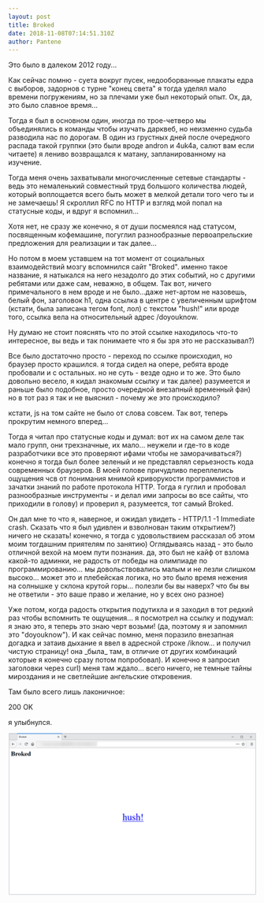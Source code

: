 ```yaml
---
layout: post
title: Broked
date: 2018-11-08T07:14:51.310Z
author: Pantene
---
```

Это было в далеком 2012 году...



Как сейчас помню - суета вокруг пусек, недооборванные плакаты едра с выборов, задорнов с турне "конец света" я тогда уделял мало времени погружениям, но за плечами уже был некоторый опыт. Ох, да, это было славное время...



Тогда я был в основном один, иногда по трое-четверо мы объединялись в команды чтобы изучать дарквеб, но неизменно судьба разводила нас по дорогам. В один из грустных дней после очередного распада такой группки (это были вроде andron и 4uk4a, салют вам если читаете) я лениво возвращался к матану, запланированному на изучение. 



Тогда меня очень захватывали многочисленные сетевые стандарты - ведь это немаленький совместный труд большого количества людей, который воплощается всего быть может в мелкой детали того чего ты и не замечаешь! Я скроллил RFC по HTTP и взгляд мой попал на статусные коды, и вдруг я вспомнил...



Хотя нет, не сразу же конечно, я от души посмеялся над статусом, посвященным кофемашине, погуглил разнообразные первоапрельские предложения для реализации и так далее...



Но потом в моем уставшем на тот момент от социальных взаимодействий мозгу вспомнился сайт "Broked". именно такое название, я натыкался на него незадолго до этих событий, но с другими ребятами или даже сам, неважно, в общем. Так вот, ничего примечального в нем вроде и не было...даже нет-артом не назовешь, белый фон, заголовок h1, одна ссылка в центре с увеличенным шрифтом (кстати, была записана тегом font, лол) с текстом "hush!" или вроде того, ссылка вела на относительный адрес /doyouknow.





Ну думаю не стоит пояснять что по этой ссылке находилось что-то интересное, вы ведь и так понимаете что я бы зря это не рассказывал?)

Все было достаточно просто - переход по ссылке происходил, но браузер просто крашился. я тогда сидел на опере, ребята вроде пробовали и с остальных. но не суть - везде одно и то же. Это было довольно весело, я кидал знакомым ссылку и так далее) разумеется и раньше было подобное, просто очередной внезапный временный фан) но в тот раз я так и не выяснил - почему же это происходило?

кстати, js на том сайте не было от слова совсем. Так вот, теперь прокрутим немного вперед...

Тогда я читал про статусные коды и думал: вот их на самом деле так мало групп, они трехзначные, их мало... неужели и где-то в коде разработчики все это проверяют ифами чтобы не заморачиваться?) конечно я тогда был более зеленый и не представлял серьезность кода современных браузеров. В моей голове причудливо переплелись ощущения чсв от понимания мнимой криворукости программистов и зачатки знаний по работе протокола HTTP. Тогда я гуглил и пробовал разнообразные инструменты - и делал ими запросы во все сайты, что приходили в голову) и проверил я, разумеется, тот самый Broked.

Он дал мне то что я, наверное, и ожидал увидеть - HTTP/1.1 -1 Immediate crash. Сказать что я был удивлен и взволнован таким открытием?) ничего не сказать! конечно, я тогда с удовольствием рассказал об этом моим тогдашним приятелям по занятию) Оглядываясь назад - это было отличной вехой на моем пути познания. да, это был не кайф от взлома какой-то админки, не радость от победы на олимпиаде по программированию... мы довольствовались малым и не лезли слишком высоко... может это и плебейская логика, но это было время нежения на солнышке у склона крутой горы... полезли бы вы наверх? что бы вы не ответили - это ваше право и желание, но у всех оно разное)



Уже потом, когда радость открытия подутихла и я заходил в тот редкий раз чтобы вспомнить те ощущения... я посмотрел на ссылку и подумал: я знаю это, я теперь это знаю черт возьми! (да, поэтому я и запомнил это "doyouknow"). И как сейчас помню, меня поразило внезапная догадка и затаив дыхание я ввел в адресной строке /iknow... и получил чистую страницу! она \_была\_ там, в отличие от других комбинаций которые я конечно сразу потом попробовал). И конечно я запросил заголовки через curl) меня там ждало... всего ничего, не темные тайны мироздания и не светлейшие ангельские откровения.

Там было всего лишь лаконичное:

200 OK

я улыбнулся.

![](/images/cd9aaff2be800af4f2b66.png)
